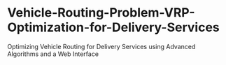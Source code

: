 # Vehicle-Routing-Problem-VRP-Optimization-for-Delivery-Services
Optimizing Vehicle Routing for Delivery Services using Advanced Algorithms and a Web Interface
